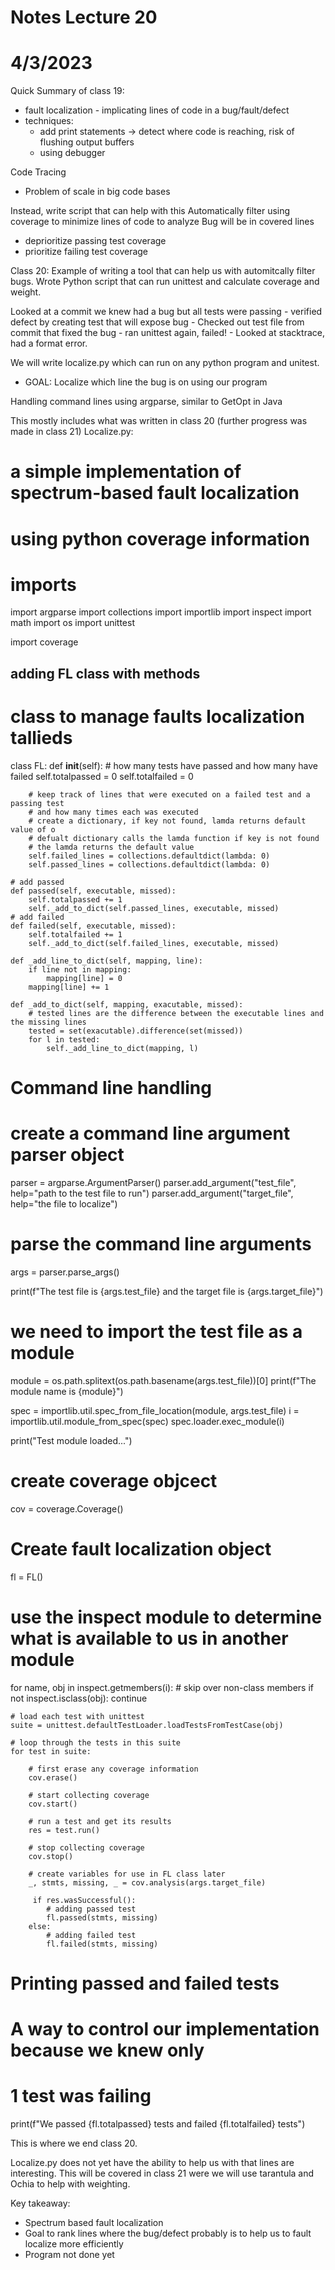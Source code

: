 # Notes Lecture 20
# 4/3/2023

Quick Summary of class 19: 
- fault localization - implicating lines of code in a bug/fault/defect
- techniques:
    - add print statements -> detect where code is reaching, risk of
      flushing output buffers
    - using debugger

Code Tracing
- Problem of scale in big code bases

Instead, write script that can help with this
Automatically filter using coverage to minimize lines of code to analyze
Bug will be in covered lines
 - deprioritize passing test coverage
 - prioritize failing test coverage

 Class 20:
 Example of writing a tool that can help us with automitcally filter bugs.
 Wrote Python script that can run unittest and calculate coverage 
 and weight. 

Looked at a commit we knew had a bug but all tests were passing
    - verified defect by creating test that will expose bug
    - Checked out test file from commit that fixed the bug
    - ran unittest again, failed!
    - Looked at stacktrace, had a format error.

 We will write localize.py which can run on any python program
 and unitest.
  - GOAL: Localize which line the bug is on using our program

 Handling command lines using argparse, similar to GetOpt in Java

This mostly includes what was written in class 20
(further progress was made in class 21)
 Localize.py:

# a simple implementation of spectrum-based fault localization
# using python coverage information
# imports

import argparse
import collections
import importlib
import inspect
import math
import os
import unittest

import coverage

## adding FL class with methods
# class to manage faults localization tallieds
class FL:
    def __init__(self):
        # how many tests have passed and how many have failed
        self.totalpassed = 0
        self.totalfailed = 0

        # keep track of lines that were executed on a failed test and a passing test
        # and how many times each was executed
        # create a dictionary, if key not found, lamda returns default value of o
        # defualt dictionary calls the lamda function if key is not found
        # the lamda returns the default value
        self.failed_lines = collections.defaultdict(lambda: 0)
        self.passed_lines = collections.defaultdict(lambda: 0)

    # add passed
    def passed(self, executable, missed):
        self.totalpassed += 1
        self._add_to_dict(self.passed_lines, executable, missed)
    # add failed
    def failed(self, executable, missed):
        self.totalfailed += 1
        self._add_to_dict(self.failed_lines, executable, missed)

    def _add_line_to_dict(self, mapping, line):
        if line not in mapping:
            mapping[line] = 0
        mapping[line] += 1

    def _add_to_dict(self, mapping, exacutable, missed):
        # tested lines are the difference between the executable lines and the missing lines
        tested = set(exacutable).difference(set(missed))
        for l in tested:
            self._add_line_to_dict(mapping, l)    


# Command line handling
# create a command line argument parser object
parser = argparse.ArgumentParser()
parser.add_argument("test_file", help="path to the test file to run")
parser.add_argument("target_file", help="the file to localize")

# parse the command line arguments
args = parser.parse_args()

print(f"The test file is {args.test_file} and the target file is {args.target_file}")

# we need to import the test file as a module
module = os.path.splitext(os.path.basename(args.test_file))[0]
print(f"The module name is {module}")

spec = importlib.util.spec_from_file_location(module, args.test_file)
i = importlib.util.module_from_spec(spec)
spec.loader.exec_module(i)

print("Test module loaded...")

# create coverage objcect
cov = coverage.Coverage()

# Create fault localization object
fl = FL()


# use the inspect module to determine what is available to us in another module
for name, obj in inspect.getmembers(i):
    # skip over non-class members
    if not inspect.isclass(obj):
        continue

    # load each test with unittest
    suite = unittest.defaultTestLoader.loadTestsFromTestCase(obj)

    # loop through the tests in this suite
    for test in suite:

        # first erase any coverage information
        cov.erase()

        # start collecting coverage
        cov.start()

        # run a test and get its results
        res = test.run()

        # stop collecting coverage
        cov.stop()

        # create variables for use in FL class later
        _, stmts, missing, _ = cov.analysis(args.target_file)

         if res.wasSuccessful():
            # adding passed test
            fl.passed(stmts, missing)
        else:
            # adding failed test
            fl.failed(stmts, missing)

# Printing passed and failed tests
# A way to control our implementation because we knew only
# 1 test was failing
print(f"We passed {fl.totalpassed} tests and failed {fl.totalfailed} tests")

This is where we end class 20. 

Localize.py does not yet have the ability to help us with that lines are
interesting. This will be covered in class 21 were we will use
tarantula and Ochia to help with weighting. 

Key takeaway:
 - Spectrum based fault localization
 - Goal to rank lines where the bug/defect probably is
   to help us to fault localize more efficiently
 - Program not done yet




 
